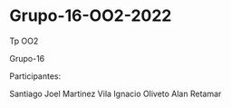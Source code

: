 # Grupo-16-OO2-2022
Tp OO2

Grupo-16

Participantes:

Santiago Joel Martinez Vila
Ignacio Oliveto
Alan Retamar